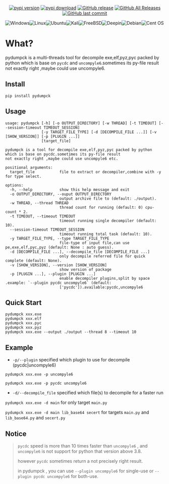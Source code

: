 

<p align="center">
    <a href="https://pypi.python.org/pypi/pydumpck/"><img alt="pypi version" src="https://img.shields.io/pypi/v/pydumpck.svg" /></a> 
    <a href="https://pypistats.org/packages/pydumpck"><img alt="pypi download" src="https://img.shields.io/pypi/dm/pydumpck.svg" /></a>
    <a href="https://github.com/serfend/pydumpck/releases"><img alt="GitHub release" src="https://img.shields.io/github/release/serfend/pydumpck.svg?style=flat-square" /></a>
    <a href="https://github.com/serfend/pydumpck/releases"><img alt="GitHub All Releases" src="https://img.shields.io/github/downloads/serfend/pydumpck/total.svg?style=flat-square&color=%2364ff82" /></a>
    <a href="https://github.com/serfend/pydumpck/commits"><img alt="GitHub last commit" src="https://img.shields.io/github/last-commit/serfend/pydumpck.svg?style=flat-square" /></a>
</p>


![Windows](https://img.shields.io/badge/Windows-0078D6?style=for-the-badge&logo=windows&logoColor=white)![Linux](https://img.shields.io/badge/Linux-FCC624?style=for-the-badge&logo=linux&logoColor=black)![Ubuntu](https://img.shields.io/badge/Ubuntu-E95420?style=for-the-badge&logo=ubuntu&logoColor=white)![Kali](https://img.shields.io/badge/Kali-268BEE?style=for-the-badge&logo=kalilinux&logoColor=white)![FreeBSD](https://img.shields.io/badge/-FreeBSD-%23870000?style=for-the-badge&logo=freebsd&logoColor=white)![Deepin](https://img.shields.io/badge/Deepin-007CFF?style=for-the-badge&logo=deepin&logoColor=white)![Debian](https://img.shields.io/badge/Debian-D70A53?style=for-the-badge&logo=debian&logoColor=white)![Cent OS](https://img.shields.io/badge/cent%20os-002260?style=for-the-badge&logo=centos&logoColor=F0F0F0)

# What?

pydumpck is a multi-threads tool for decompile exe,elf,pyz,pyc packed by python which is base on `pycdc` and `uncompyle6`.sometimes its py-file result not exactly right ,maybe could use uncompyle6.



## Install

```shell
pip install pydumpck
```



## Usage

```shell
usage: pydumpck [-h] [-o OUTPUT_DIRECTORY] [-w THREAD] [-t TIMEOUT] [--session-timeout TIMEOUT_SESSION]
                [-y TARGET_FILE_TYPE] [-d [DECOMPILE_FILE ...]] [-v [SHOW_VERSION]] [-p [PLUGIN ...]]
                [target_file]

pydumpck is a tool for decompile exe,elf,pyz,pyc packed by python which is base on pycdc.sometimes its py-file result
not exactly right ,maybe could use uncompyle6 etc.

positional arguments:
  target_file           file to extract or decompiler,combine with -y for type select.

options:
  -h, --help            show this help message and exit
  -o OUTPUT_DIRECTORY, --ouput OUTPUT_DIRECTORY
                        output archive file to (default: ./output).
  -w THREAD, --thread THREAD
                        thread count for running (default: 0) cpu-count * 2.
  -t TIMEOUT, --timeout TIMEOUT
                        timeout running single decompiler (default: 10).
  --session-timeout TIMEOUT_SESSION
                        timeout running total task (default: 10).
  -y TARGET_FILE_TYPE, --type TARGET_FILE_TYPE
                        file-type of input file,can use pe,exe,elf,pyc,pyz (default: None : auto guess).
  -d [DECOMPILE_FILE ...], --decompile_file [DECOMPILE_FILE ...]
                        only decompile referred file for quick complete (default: None).
  -v [SHOW_VERSION], --version [SHOW_VERSION]
                        show version of package
  -p [PLUGIN ...], --plugin [PLUGIN ...]
                        enable decompiler plugins,split by space .example: `--plugin pycdc uncompyle6` (default:
                        ['pycdc']).available:pycdc,uncompyle6
```





## Quick Start

```shell
pydumpck xxx.exe
pydumpck xxx.elf
pydumpck xxx.pyc
pydumpck xxx.pyz
pydumpck xxx.exe --output ./output --thread 8 --timeout 10
```



## Example

- `-p/--plugin` specified which plugin to use for decompile (pycdc|uncompyle6)

`pydumpck xxx.exe -p uncompyle6`

`pydumpck xxx.exe -p pycdc uncompyle6`

- `-d/--decompile_file` specified which file(s) to decompile for a faster run

`pydumpck xxx.exe -d main` for only target `main.py`

`pydumpck xxx.exe -d main lib_base64 secert` for targets `main.py` and `lib_base64.py` and `secert.py`

## Notice

> `pycdc` speed is more than 10 times faster than `uncompyle6` , and `uncompyle6` is not support for python that version above 3.8.
>
> however `pycdc` sometimes return a not precisely right result.
>
> in pydumpck , you can use `--plugin uncompyle6` for single-use or `--plugin pycdc uncompyle6` for both-use.
